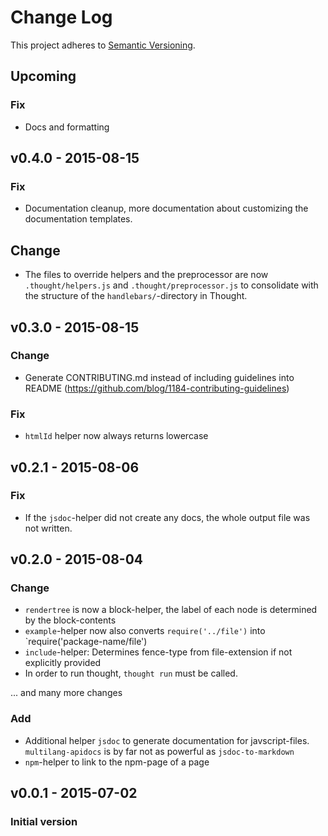 # Change Log

This project adheres to [Semantic Versioning](http://semver.org/).

## Upcoming

### Fix

* Docs and formatting

## v0.4.0 - 2015-08-15

### Fix

* Documentation cleanup, more documentation about customizing the documentation templates.

## Change

* The files to override helpers and the preprocessor are now
    `.thought/helpers.js` and `.thought/preprocessor.js` to consolidate
     with the structure of the `handlebars/`-directory in Thought.

## v0.3.0 - 2015-08-15

### Change

* Generate CONTRIBUTING.md instead of including guidelines into README 
  (https://github.com/blog/1184-contributing-guidelines)

### Fix

* `htmlId` helper now always returns lowercase


## v0.2.1 - 2015-08-06

### Fix

* If the `jsdoc`-helper did not create any docs, the whole output file was not written.

## v0.2.0 - 2015-08-04
### Change

* `rendertree` is now a block-helper, the label of each node is determined by the block-contents
* `example`-helper now also converts `require('../file')` into `require('package-name/file')
* `include`-helper: Determines fence-type from file-extension if not explicitly provided
* In order to run thought, `thought run` must be called.

... and many more changes

### Add

* Additional helper `jsdoc` to generate documentation for javscript-files. `multilang-apidocs` is by 
  far not as powerful as `jsdoc-to-markdown`
* `npm`-helper to link to the npm-page of a page

## v0.0.1 - 2015-07-02
### Initial version
